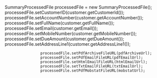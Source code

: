 SummaryProcessedFile processedFile = new SummaryProcessedFile();
                    processedFile.setCustomerID(customer.getCustomerId());
                    processedFile.setAccountNumber(customer.getAccountNumber());
                    processedFile.setFullName(customer.getFullName());
                    processedFile.setEmail(customer.getEmail());
                    processedFile.setMobileNumber(customer.getMobileNumber());
                    processedFile.setDueAmount(customer.getDueAmount());
                    processedFile.setAddressLine1(customer.getAddressLine1());

                    processedFile.setPdfArchiveFileURL(pdfArchiveUrl);
                    processedFile.setPdfEmailFileURL(pdfEmailUrl);
                    processedFile.setHtmlEmailFileURL(htmlEmailUrl);
                    processedFile.setTxtEmailFileURL(txtEmailUrl);
                    processedFile.setPdfMobstatFileURL(mobstatUrl);

